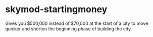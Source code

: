 # skymod-startingmoney
Gives you $500,000 instead of $70,000 at the start of a city to move quicker and shorten the beginning phase of building the city.
